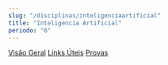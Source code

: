 ```yaml
---
slug: "/disciplinas/inteligenciaartificial"
title: "Inteligencia Artificial"
periodo: "6"
---
```


[Visão Geral](visaoGeral.md)
[Links Úteis](linksUteis.md)
[Provas](provas.md)
